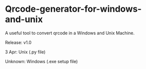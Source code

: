 # Qrcode-generator-for-windows-and-unix
A useful tool to convert qrcode in a Windows and Unix Machine.

Release: v1.0 



3 Apr: Unix (.py file)

Unknown: Windows (.exe setup file)

